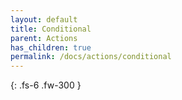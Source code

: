 ```yaml
---
layout: default
title: Conditional
parent: Actions
has_children: true
permalink: /docs/actions/conditional
---
```

{: .fs-6 .fw-300 }
